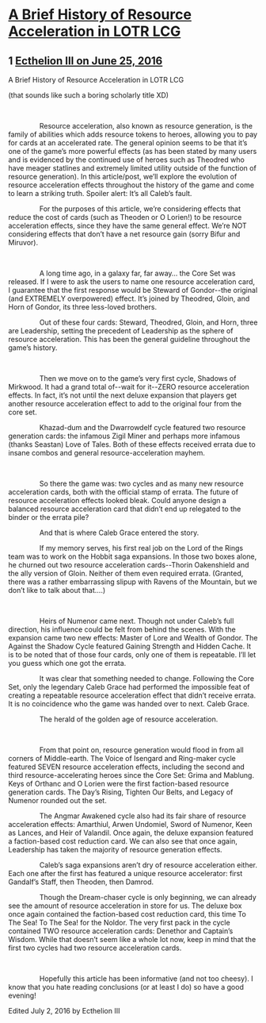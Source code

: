 # [A Brief History of Resource Acceleration in LOTR LCG](https://community.fantasyflightgames.com/topic/223439-a-brief-history-of-resource-acceleration-in-lotr-lcg/)

## 1 [Ecthelion III on June 25, 2016](https://community.fantasyflightgames.com/topic/223439-a-brief-history-of-resource-acceleration-in-lotr-lcg/?do=findComment&comment=2281390)

A Brief History of Resource Acceleration in LOTR LCG

(that sounds like such a boring scholarly title XD)

 

                Resource acceleration, also known as resource generation, is the family of abilities which adds resource tokens to heroes, allowing you to pay for cards at an accelerated rate. The general opinion seems to be that it’s one of the game’s more powerful effects (as has been stated by many users and is evidenced by the continued use of heroes such as Theodred who have meager statlines and extremely limited utility outside of the function of resource generation). In this article/post, we’ll explore the evolution of resource acceleration effects throughout the history of the game and come to learn a striking truth. Spoiler alert: It’s all Caleb’s fault.

                For the purposes of this article, we’re considering effects that reduce the cost of cards (such as Theoden or O Lorien!) to be resource acceleration effects, since they have the same general effect. We’re NOT considering effects that don’t have a net resource gain (sorry Bifur and Miruvor).

 

                A long time ago, in a galaxy far, far away… the Core Set was released. If I were to ask the users to name one resource acceleration card, I guarantee that the first response would be Steward of Gondor--the original (and EXTREMELY overpowered) effect. It’s joined by Theodred, Gloin, and Horn of Gondor, its three less-loved brothers.

                Out of these four cards: Steward, Theodred, Gloin, and Horn, three are Leadership, setting the precedent of Leadership as the sphere of resource acceleration. This has been the general guideline throughout the game’s history.

 

                Then we move on to the game’s very first cycle, Shadows of Mirkwood. It had a grand total of--wait for it--ZERO resource acceleration effects. In fact, it’s not until the next deluxe expansion that players get another resource acceleration effect to add to the original four from the core set.

                Khazad-dum and the Dwarrowdelf cycle featured two resource generation cards: the infamous Zigil Miner and perhaps more infamous (thanks Seastan) Love of Tales. Both of these effects received errata due to insane combos and general resource-acceleration mayhem.

 

                So there the game was: two cycles and as many new resource acceleration cards, both with the official stamp of errata. The future of resource acceleration effects looked bleak. Could anyone design a balanced resource acceleration card that didn’t end up relegated to the binder or the errata pile?

                And that is where Caleb Grace entered the story.

                If my memory serves, his first real job on the Lord of the Rings team was to work on the Hobbit saga expansions. In those two boxes alone, he churned out two resource acceleration cards--Thorin Oakenshield and the ally version of Gloin. Neither of them even required errata. (Granted, there was a rather embarrassing slipup with Ravens of the Mountain, but we don’t like to talk about that….)

 

                Heirs of Numenor came next. Though not under Caleb’s full direction, his influence could be felt from behind the scenes. With the expansion came two new effects: Master of Lore and Wealth of Gondor. The Against the Shadow Cycle featured Gaining Strength and Hidden Cache. It is to be noted that of those four cards, only one of them is repeatable. I’ll let you guess which one got the errata.

                It was clear that something needed to change. Following the Core Set, only the legendary Caleb Grace had performed the impossible feat of creating a repeatable resource acceleration effect that didn’t receive errata. It is no coincidence who the game was handed over to next. Caleb Grace.

                The herald of the golden age of resource acceleration.

 

                From that point on, resource generation would flood in from all corners of Middle-earth. The Voice of Isengard and Ring-maker cycle featured SEVEN resource acceleration effects, including the second and third resource-accelerating heroes since the Core Set: Grima and Mablung. Keys of Orthanc and O Lorien were the first faction-based resource generation cards. The Day’s Rising, Tighten Our Belts, and Legacy of Numenor rounded out the set.

                The Angmar Awakened cycle also had its fair share of resource acceleration effects: Amarthiul, Arwen Undomiel, Sword of Numenor, Keen as Lances, and Heir of Valandil. Once again, the deluxe expansion featured a faction-based cost reduction card. We can also see that once again, Leadership has taken the majority of resource generation effects.

                Caleb’s saga expansions aren’t dry of resource acceleration either. Each one after the first has featured a unique resource accelerator: first Gandalf’s Staff, then Theoden, then Damrod.

                Though the Dream-chaser cycle is only beginning, we can already see the amount of resource acceleration in store for us. The deluxe box once again contained the faction-based cost reduction card, this time To The Sea! To The Sea! for the Noldor. The very first pack in the cycle contained TWO resource acceleration cards: Denethor and Captain’s Wisdom. While that doesn’t seem like a whole lot now, keep in mind that the first two cycles had two resource acceleration cards.

 

                Hopefully this article has been informative (and not too cheesy). I know that you hate reading conclusions (or at least I do) so have a good evening!

Edited July 2, 2016 by Ecthelion III

